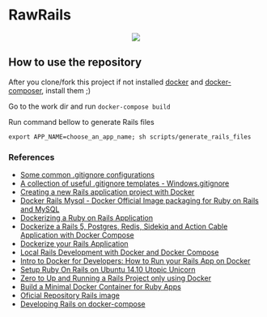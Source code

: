 # RawRails

<p align="center"> 
   <img src="http://i.imgur.com/lUoRnnY.png">
</p>

## How to use the repository

After you clone/fork this project if not installed [docker](https://docs.docker.com/engine/installation/) and [docker-composer](https://docs.docker.com/compose/install/), install them ;)

Go to the work dir and run ```docker-compose build```

Run command bellow to generate Rails files

```shell
export APP_NAME=choose_an_app_name; sh scripts/generate_rails_files
```




### References
- [Some common .gitignore configurations](https://gist.github.com/octocat/9257657)
- [A collection of useful .gitignore templates - Windows.gitignore](https://github.com/github/gitignore/blob/master/Global/Windows.gitignore)
- [Creating a new Rails application project with Docker](https://github.com/IcaliaLabs/guides/wiki/Creating-a-new-Rails-application-project-with-Docker)
- [Docker Rails Mysql - Docker Official Image packaging for Ruby on Rails and MySQL](https://github.com/nooptr/docker-rails-mysql)
- [Dockerizing a Ruby on Rails Application](https://semaphoreci.com/community/tutorials/dockerizing-a-ruby-on-rails-application)
- [Dockerize a Rails 5, Postgres, Redis, Sidekiq and Action Cable Application with Docker Compose](https://nickjanetakis.com/blog/dockerize-a-rails-5-postgres-redis-sidekiq-action-cable-app-with-docker-compose)
- [Dockerize your Rails Application](https://runnable.com/docker/rails/dockerize-your-ruby-on-rails-application)
- [Local Rails Development with Docker and Docker Compose](https://ashleyconnor.co.uk/2017/07/22/local-rails-development-with-docker-and-docker-compose.html)
- [Intro to Docker for Developers: How to Run your Rails App on Docker](https://www.packet.net/blog/how-to-run-your-rails-app-on-docker/)
- [Setup Ruby On Rails on Ubuntu 14.10 Utopic Unicorn](https://gorails.com/setup/ubuntu/14.10)
- [Zero to Up and Running a Rails Project only using Docker](https://blog.codeminer42.com/zero-to-up-and-running-a-rails-project-only-using-docker-20467e15f1be)
- [Build a Minimal Docker Container for Ruby Apps](https://blog.codeship.com/build-minimal-docker-container-ruby-apps/)
- [Oficial Repository Rails image](https://hub.docker.com/r/library/rails/)
- [Developing Rails on docker-compose](https://engineering.adwerx.com/rails-on-docker-compose-7e2cf235fa0e)
